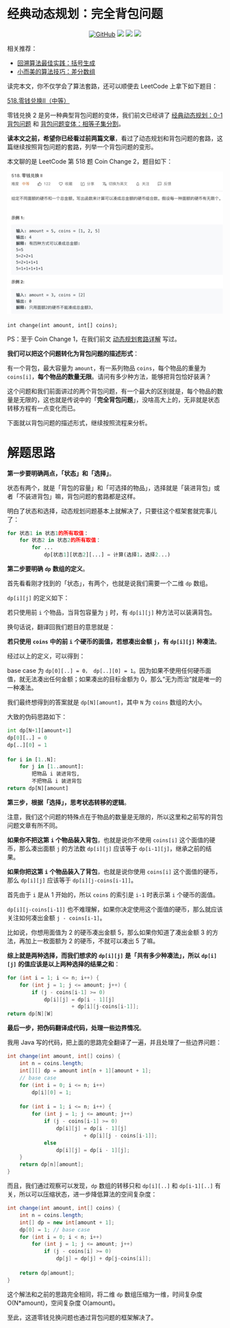 # 经典动态规划：完全背包问题

<p align='center'>
<a href="https://github.com/labuladong/fucking-algorithm" target="view_window"><img alt="GitHub" src="https://img.shields.io/github/stars/labuladong/fucking-algorithm?label=Stars&style=flat-square&logo=GitHub"></a>
<a href="https://www.zhihu.com/people/labuladong"><img src="https://img.shields.io/badge/%E7%9F%A5%E4%B9%8E-@labuladong-000000.svg?style=flat-square&logo=Zhihu"></a>
<a href="https://i.loli.net/2020/10/10/MhRTyUKfXZOlQYN.jpg"><img src="https://img.shields.io/badge/公众号-@labuladong-000000.svg?style=flat-square&logo=WeChat"></a>
<a href="https://space.bilibili.com/14089380"><img src="https://img.shields.io/badge/B站-@labuladong-000000.svg?style=flat-square&logo=Bilibili"></a>
</p>

相关推荐：

- [回溯算法最佳实践：括号生成](https://labuladong.gitbook.io/algo/suan-fa-si-wei-xi-lie/3.1-hui-su-suan-fa-dfs-suan-fa-pian/he-fa-kuo-hao-sheng-cheng)
- [小而美的算法技巧：差分数组](https://labuladong.gitbook.io/algo/suan-fa-si-wei-xi-lie/3.3-qi-ta-suan-fa-pian/cha-fen-ji-qiao)

读完本文，你不仅学会了算法套路，还可以顺便去 LeetCode 上拿下如下题目：

[518.零钱兑换II（中等）](https://leetcode-cn.com/problems/coin-change-2)

零钱兑换 2 是另一种典型背包问题的变体，我们前文已经讲了 [经典动态规划：0-1 背包问题](https://labuladong.gitbook.io/algo/dong-tai-gui-hua-xi-lie/1.3-bei-bao-lei-xing-wen-ti/bei-bao-wen-ti) 和 [背包问题变体：相等子集分割](https://labuladong.gitbook.io/algo/dong-tai-gui-hua-xi-lie/1.3-bei-bao-lei-xing-wen-ti/bei-bao-zi-ji)。

**读本文之前，希望你已经看过前两篇文章**，看过了动态规划和背包问题的套路，这篇继续按照背包问题的套路，列举一个背包问题的变形。

本文聊的是 LeetCode 第 518 题 Coin Change 2，题目如下：

![img](..\pictures\完全背包\subject.jpg)

```
int change(int amount, int[] coins);
```

PS：至于 Coin Change 1，在我们前文 [动态规划套路详解](https://labuladong.gitbook.io/algo/dong-tai-gui-hua-xi-lie/1.1-dong-tai-gui-hua-ji-ben-ji-qiao/dong-tai-gui-hua-xiang-jie-jin-jie) 写过。

**我们可以把这个问题转化为背包问题的描述形式**：

有一个背包，最大容量为 `amount`，有一系列物品 `coins`，每个物品的重量为 `coins[i]`，**每个物品的数量无限**。请问有多少种方法，能够把背包恰好装满？

这个问题和我们前面讲过的两个背包问题，有一个最大的区别就是，每个物品的数量是无限的，这也就是传说中的「**完全背包问题**」，没啥高大上的，无非就是状态转移方程有一点变化而已。

下面就以背包问题的描述形式，继续按照流程来分析。

# **解题思路**

**第一步要明确两点，「状态」和「选择」**。

状态有两个，就是「背包的容量」和「可选择的物品」，选择就是「装进背包」或者「不装进背包」嘛，背包问题的套路都是这样。

明白了状态和选择，动态规划问题基本上就解决了，只要往这个框架套就完事儿了：

```python
for 状态1 in 状态1的所有取值：
    for 状态2 in 状态2的所有取值：
        for ...
            dp[状态1][状态2][...] = 计算(选择1，选择2...)
```

**第二步要明确** **`dp`** **数组的定义**。

首先看看刚才找到的「状态」，有两个，也就是说我们需要一个二维 `dp` 数组。

`dp[i][j]` 的定义如下：

若只使用前 `i` 个物品，当背包容量为 `j` 时，有 `dp[i][j]` 种方法可以装满背包。

换句话说，翻译回我们题目的意思就是：

**若只使用** **`coins`** **中的前** **`i`** **个硬币的面值，若想凑出金额** **`j`，有 `dp[i][j]`** **种凑法**。

经过以上的定义，可以得到：

base case 为 `dp[0][..] = 0， dp[..][0] = 1`。因为如果不使用任何硬币面值，就无法凑出任何金额；如果凑出的目标金额为 0，那么“无为而治”就是唯一的一种凑法。

我们最终想得到的答案就是 `dp[N][amount]`，其中 `N` 为 `coins` 数组的大小。

大致的伪码思路如下：

```python
int dp[N+1][amount+1]
dp[0][..] = 0
dp[..][0] = 1

for i in [1..N]:
    for j in [1..amount]:
        把物品 i 装进背包,
        不把物品 i 装进背包
return dp[N][amount]
```

**第三步，根据「选择」，思考状态转移的逻辑**。

注意，我们这个问题的特殊点在于物品的数量是无限的，所以这里和之前写的背包问题文章有所不同。

**如果你不把这第** **`i`** **个物品装入背包**，也就是说你不使用 `coins[i]` 这个面值的硬币，那么凑出面额 `j` 的方法数 `dp[i][j]` 应该等于 `dp[i-1][j]`，继承之前的结果。

**如果你把这第** **`i`** **个物品装入了背包**，也就是说你使用 `coins[i]` 这个面值的硬币，那么 `dp[i][j]` 应该等于 `dp[i][j-coins[i-1]]`。

首先由于 `i` 是从 1 开始的，所以 `coins` 的索引是 `i-1` 时表示第 `i` 个硬币的面值。

`dp[i][j-coins[i-1]]` 也不难理解，如果你决定使用这个面值的硬币，那么就应该关注如何凑出金额 `j - coins[i-1]`。

比如说，你想用面值为 2 的硬币凑出金额 5，那么如果你知道了凑出金额 3 的方法，再加上一枚面额为 2 的硬币，不就可以凑出 5 了嘛。

**综上就是两种选择，而我们想求的** **`dp[i][j]`** **是「共有多少种凑法」，所以** **`dp[i][j]`** **的值应该是以上两种选择的结果之和**：

```java
for (int i = 1; i <= n; i++) {
    for (int j = 1; j <= amount; j++) {
        if (j - coins[i-1] >= 0)
            dp[i][j] = dp[i - 1][j] 
                     + dp[i][j-coins[i-1]];
return dp[N][W]
```

**最后一步，把伪码翻译成代码，处理一些边界情况**。

我用 Java 写的代码，把上面的思路完全翻译了一遍，并且处理了一些边界问题：

```java
int change(int amount, int[] coins) {
    int n = coins.length;
    int[][] dp = amount int[n + 1][amount + 1];
    // base case
    for (int i = 0; i <= n; i++) 
        dp[i][0] = 1;

    for (int i = 1; i <= n; i++) {
        for (int j = 1; j <= amount; j++)
            if (j - coins[i-1] >= 0)
                dp[i][j] = dp[i - 1][j] 
                         + dp[i][j - coins[i-1]];
            else 
                dp[i][j] = dp[i - 1][j];
    }
    return dp[n][amount];
}
```

而且，我们通过观察可以发现，`dp` 数组的转移只和 `dp[i][..]` 和 `dp[i-1][..]` 有关，所以可以压缩状态，进一步降低算法的空间复杂度：

```java
int change(int amount, int[] coins) {
    int n = coins.length;
    int[] dp = new int[amount + 1];
    dp[0] = 1; // base case
    for (int i = 0; i < n; i++)
        for (int j = 1; j <= amount; j++)
            if (j - coins[i] >= 0)
                dp[j] = dp[j] + dp[j-coins[i]];

    return dp[amount];
}
```

这个解法和之前的思路完全相同，将二维 `dp` 数组压缩为一维，时间复杂度 O(N*amount)，空间复杂度 O(amount)。

至此，这道零钱兑换问题也通过背包问题的框架解决了。
